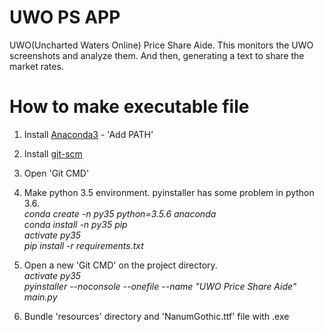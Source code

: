 # UWO PS APP
UWO(Uncharted Waters Online) Price Share Aide.
This monitors the UWO screenshots and analyze them.
And then, generating a text to share the market rates.

# How to make executable file
1. Install [Anaconda3](https://www.anaconda.com/download/) - 'Add PATH'

2. Install [git-scm](https://git-scm.com/downloads)

3. Open 'Git CMD'

4. Make python 3.5 environment. pyinstaller has some problem in python 3.6.<br>
<i>conda create -n py35 python=3.5.6 anaconda<br>
conda install -n py35 pip<br>
activate py35<br>
pip install -r requirements.txt</i>

5. Open a new 'Git CMD' on the project directory.<br>
<i>activate py35<br>
pyinstaller --noconsole --onefile --name "UWO Price Share Aide" main.py</i><br>

6. Bundle 'resources' directory and 'NanumGothic.ttf' file with .exe

